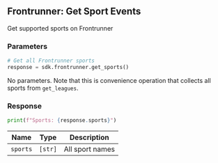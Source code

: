 ## Frontrunner: Get Sport Events

Get supported sports on Frontrunner

### Parameters

```python
# Get all Frontrunner sports
response = sdk.frontrunner.get_sports()
```

No parameters. Note that this is convenience operation that collects all sports from `get_leagues`.

### Response

```python
print(f"Sports: {response.sports}")
```

| Name | Type | Description |
| - | - | - |
| `sports` | `[str]` | All sport names |
